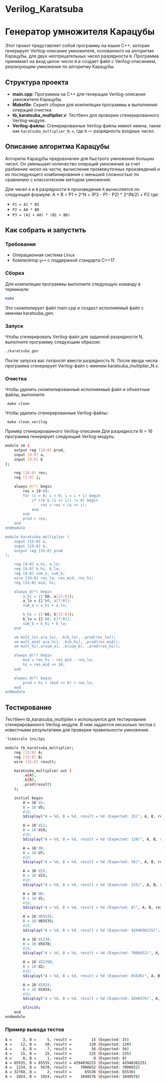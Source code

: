 # Verilog_Karatsuba
# Генератор умножителя Карацубы

Этот проект представляет собой программу на языке C++, которая генерирует Verilog-описание умножителя, основанного на алгоритме Карацубы, для двух неотрицательных чисел разрядности `N`. Программа принимает на вход целое число `N` и создает файл с Verilog-описанием, реализующим умножение по алгоритму Карацубы.

## Структура проекта

- **main.cpp**: Программа на C++ для генерации Verilog-описания умножителя Карацубы.
- **Makefile**: Скрипт сборки для компиляции программы и выполнения операций очистки.
- **tb_karatsuba_multiplier.v**: Тестбенч для проверки сгенерированного Verilog-модуля.
- **Verilog-файлы**: Сгенерированные Verilog-файлы имеют имена, такие как `karatsuba_multiplier_N.v`, где `N` — разрядность входных чисел.

## Описание алгоритма Карацубы

Алгоритм Карацубы предназначен для быстрого умножения больших чисел. Он уменьшает количество операций умножения за счет разбиения чисел на части, вычисления промежуточных произведений и их последующего комбинирования с меньшей сложностью по сравнению с классическим методом умножения.

Для чисел `A` и `B` разрядности `N` произведение `R` вычисляется по следующей формуле:
A * B = P1 * 2^N + (P3 - P1 - P2) * 2^(N/2) + P2
где:
- `P1 = A1 * B1`
- `P2 = A0 * B0`
- `P3 = (A1 + A0) * (B1 + B0)`

## Как собрать и запустить

### Требования

- Операционная система Linux
- Компилятор `g++` с поддержкой стандарта C++17

### Сборка

Для компиляции программы выполните следующую команду в терминале:

```bash
make
```
Это скомпилирует файл main.cpp и создаст исполняемый файл с именем karatsuba_gen.


### Запуск
Чтобы сгенерировать Verilog-файл для заданной разрядности N, выполните программу следующим образом:
```bash
./karatsuba_gen
```
После запуска вас попросят ввести разрядность N. После ввода числа программа сгенерирует Verilog-файл с именем karatsuba_multiplier_N.v.

### Очистка
Чтобы удалить скомпилированный исполняемый файл и объектные файлы, выполните:

     make clean

Чтобы удалить сгенерированные Verilog-файлы:

     make clean_verilog

Пример сгенерированного Verilog-описания
Для разрядности N = 16 программа генерирует следующий Verilog-модуль:

```bash
module sm (
    output reg [18:0] prod,
    input [8:0] a,
    input [8:0] b
);

    reg [18:0] res;
    reg [3:0] i;

    always @(*) begin
        res = 19'b0;
        for (i = 0; i < 9; i = i + 1) begin
            if ((b & (1 << i)) != 0) begin
                res = res + (a << i); 
            end
        end
        prod = res;
    end
endmodule

module karatsuba_multiplier (
    input [15:0] a,
    input [15:0] b,
    output reg [31:0] prod
);

    reg [8:0] a_hi, a_lo;
    reg [8:0] b_hi, b_lo;
    reg [8:0] sum_a, sum_b;
    wire [18:0] res_lo, res_mid, res_hi;
    reg [31:0] mid, hi;

    always @(*) begin
        a_hi = {1'b0, a[15:8]};
        a_lo = {1'b0, a[7:0]};
        sum_a = a_hi + a_lo;

        b_hi = {1'b0, b[15:8]};
        b_lo = {1'b0, b[7:0]};
        sum_b = b_hi + b_lo;
    end

    sm mult_lo(.a(a_lo), .b(b_lo), .prod(res_lo));
    sm mult_mid(.a(a_hi), .b(b_hi), .prod(res_mid));
    sm mult_hi(.a(sum_a), .b(sum_b), .prod(res_hi));

    always @(*) begin
        mid = res_hi - res_mid - res_lo;
        hi = res_mid << 16;
    end

    always @(*) begin
        prod = hi + (mid << 8) + res_lo;
    end
endmodule

```
## Тестирование
Тестбенч tb_karatsuba_multiplier.v используется для тестирования сгенерированного Verilog-модуля. В нем задаются несколько тестов с известными результатами для проверки правильности умножения.

```bash
`timescale 1ns/1ps

module tb_karatsuba_multiplier;
    reg [15:0] A;
    reg [15:0] B;
    wire [31:0] result;

    karatsuba_multiplier uut (
        .a(A),
        .b(B),
        .prod(result)
    );

    initial begin
        A = 16'd3;
        B = 16'd5;
        #10; 
        $display("A = %d, B = %d, result = %d (Expected: 15)", A, B, result);

        A = 16'd12;
        B = 16'd10;
        #10; 
        $display("A = %d, B = %d, result = %d (Expected: 120)", A, B, result);

        A = 16'd8;
        B = 16'd7;
        #10; 
        $display("A = %d, B = %d, result = %d (Expected: 56)", A, B, result);

        A = 16'd15;
        B = 16'd15;
        #10; 
        $display("A = %d, B = %d, result = %d (Expected: 225)", A, B, result);

        A = 16'd0;
        B = 16'd1;
        #10; 
        $display("A = %d, B = %d, result = %d (Expected: 0)", A, B, result);

        A = 16'd65535;
        B = 16'd65535; 
        #10; 
        $display("A = %d, B = %d, result = %d (Expected: 4294836225)", A, B, result);

        A = 16'd1234;
        B = 16'd5678; 
        #10;
        $display("A = %d, B = %d, result = %d (Expected: 7006652)", A, B, result);

        A = 16'd32768;
        B = 16'd2;
        #10;
        $display("A = %d, B = %d, result = %d (Expected: 65536)", A, B, result);

        A = 16'd1024;
        B = 16'd1024;
        #10;
        $display("A = %d, B = %d, result = %d (Expected: 1048576)", A, B, result);

        $finish;
    end
endmodule
```
### Пример вывода тестов
```bash
A =     3, B =     5, result =         15 (Expected: 15)
A =    12, B =    10, result =        120 (Expected: 120)
A =     8, B =     7, result =         56 (Expected: 56)
A =    15, B =    15, result =        225 (Expected: 225)
A =     0, B =     1, result =          0 (Expected: 0)
A = 65535, B = 65535, result = 4294836225 (Expected: 4294836225)
A =  1234, B =  5678, result =    7006652 (Expected: 7006652)
A = 32768, B =     2, result =      65536 (Expected: 65536)
A =  1024, B =  1024, result =    1048576 (Expected: 1048576)
```


